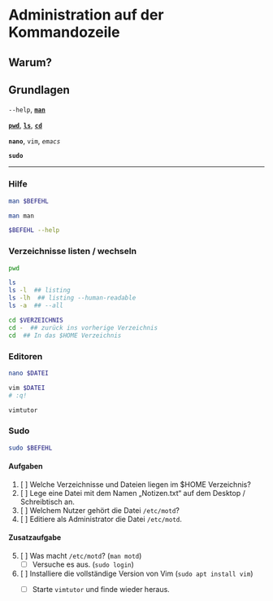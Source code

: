 # Administration auf der Kommandozeile

## Warum?

## Grundlagen

`--help`, [**`man`**](https://manpages.debian.org/bullseye/man-db/man.1.de.html)

[**`pwd`**](https://manpages.debian.org/bullseye/manpages-de/pwd.1.de.html), [**`ls`**](https://manpages.debian.org/bullseye/manpages-de/ls.1.de.html), [**`cd`**](https://manpages.debian.org/bullseye/tcl8.6-doc/cd.3tcl.en.html)

**`nano`**, `vim`, _`emacs`_

**`sudo`**

---

### Hilfe

```bash
man $BEFEHL

man man

$BEFEHL --help
```

### Verzeichnisse listen / wechseln

```bash
pwd

ls
ls -l  ## listing
ls -lh  ## listing --human-readable
ls -a  ## --all

cd $VERZEICHNIS
cd -  ## zurück ins vorherige Verzeichnis
cd  ## In das $HOME Verzeichnis
```

### Editoren

```bash
nano $DATEI

vim $DATEI
# :q!

vimtutor
```

### Sudo

```bash
sudo $BEFEHL
```

#### Aufgaben
1. [ ] Welche Verzeichnisse und Dateien liegen im $HOME Verzeichnis?
2. [ ] Lege eine Datei mit dem Namen „Notizen.txt“ auf dem Desktop / Schreibtisch an.
3. [ ] Welchem Nutzer gehört die  Datei `/etc/motd`?
4. [ ] Editiere als Administrator die Datei `/etc/motd`.
#### Zusatzaufgabe
5. [ ] Was macht `/etc/motd`? (`man motd`)
    - [ ] Versuche es aus. (`sudo login`)
6. [ ] Installiere die vollständige Version von Vim (`sudo apt install vim`)
    - [ ] Starte `vimtutor` und finde wieder heraus.

